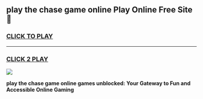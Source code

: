 
## play the chase game online Play Online Free Site 👋
<h3>
<a href="https://download.freeplayer.one?title=play_the_chase_game_online&ref=21F">CLICK TO PLAY</a></h3>
<hr>

<h3>
<a href="https://download.freeplayer.one?title=play_the_chase_game_online&ref=21F">CLICK 2 PLAY</a>
  
</h3>

<a href="https://download.freeplayer.one?title=play_the_chase_game_online&ref=21F"><img src="https://cdnb.artstation.com/p/assets/images/images/032/539/853/original/anto-thomas-button-gif.gif"></a>


**play the chase game online games unblocked: Your Gateway to Fun and Accessible Online Gaming**
